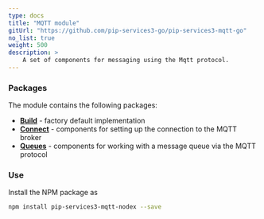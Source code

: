 ```yaml
---
type: docs
title: "MQTT module"
gitUrl: "https://github.com/pip-services3-go/pip-services3-mqtt-go"
no_list: true
weight: 500
description: > 
    A set of components for messaging using the Mqtt protocol. 
---
```


### Packages

The module contains the following packages:
- [**Build**](build) - factory default implementation
- [**Connect**](connect) - components for setting up the connection to the MQTT broker
- [**Queues**](queues) - components for working with a message queue via the MQTT protocol


### Use

Install the NPM package as
```bash
npm install pip-services3-mqtt-nodex --save
```
